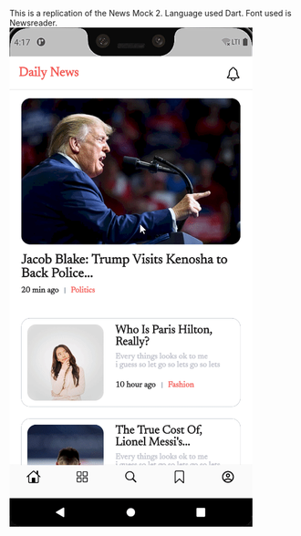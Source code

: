 This is a replication of the News Mock 2.
Language used Dart.
Font used is Newsreader.
![video demo](./Video_demo.gif)
